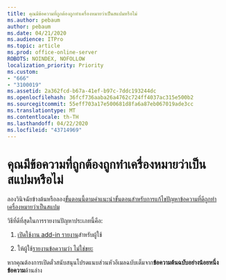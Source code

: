 ```yaml
---
title: คุณมีข้อความที่ถูกต้องถูกทําเครื่องหมายว่าเป็นสแปมหรือไม่
ms.author: pebaum
author: pebaum
ms.date: 04/21/2020
ms.audience: ITPro
ms.topic: article
ms.prod: office-online-server
ROBOTS: NOINDEX, NOFOLLOW
localization_priority: Priority
ms.custom:
- "666"
- "3100019"
ms.assetid: 2a362fcd-b67a-41ef-b97c-7ddc193244dc
ms.openlocfilehash: 36fcf736aaba26a4762c724ff4037ac315e500b2
ms.sourcegitcommit: 55eff703a17e500681d8fa6a87eb067019ade3cc
ms.translationtype: MT
ms.contentlocale: th-TH
ms.lasthandoff: 04/22/2020
ms.locfileid: "43714969"
---
```

# <a name="do-you-have-legitimate-messages-being-marked-as-spam"></a>คุณมีข้อความที่ถูกต้องถูกทําเครื่องหมายว่าเป็นสแปมหรือไม่

ลองวินิจฉัยข้างต้นหรือลอง[ขั้นตอนนี้ตามคําแนะนําขั้นตอนสําหรับการแก้ไขปัญหาข้อความที่ดีถูกทําเครื่องหมายว่าเป็นสแปม](https://docs.microsoft.com/office365/securitycompliance/prevent-email-from-being-marked-as-spam-0)
  
วิธีที่ดีที่สุดในการรายงานปัญหาประเภทนี้คือ:
  
1. [เปิดใช้งาน add-in รายงาน](https://docs.microsoft.com/office365/securitycompliance/enable-the-report-message-add-in)สําหรับผู้ใช้

2. ให้ผู้ใช้[รายงานข้อความว่า ไม่ใช่ขยะ](https://support.office.com/article/use-the-report-message-add-in-b5caa9f1-cdf3-4443-af8c-ff724ea719d2)

หากคุณต้องการเปิดตั๋วสนับสนุนโปรดแนบส่วนหัวอีเมลฉบับเต็มจาก**ข้อความต้นฉบับอย่างน้อยหนึ่งข้อความ**ด้านล่าง
  